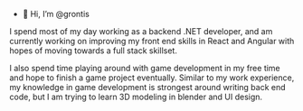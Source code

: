 - 👋 Hi, I’m @grontis

I spend most of my day working as a backend .NET developer, and am currently working on improving my front end skills in React and Angular with hopes of moving towards a full stack skillset.

I also spend time playing around with game development in my free time and hope to finish a game project eventually. Similar to my work experience, my knowledge in game development is strongest around writing back end code, but I am trying to learn 3D modeling in blender and UI design.
